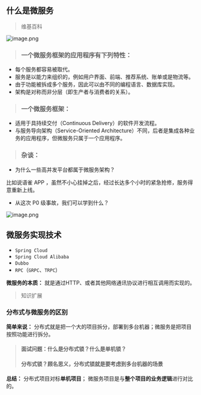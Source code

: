 ## 什么是微服务

> 维基百科

![image.png](https://cs-wlei224.obs.cn-south-1.myhuaweicloud.com/blog-imgs/202401011735991.png)

> ### 一个微服务框架的应用程序有下列特性：

- 每个服务都容易被取代。
- 服务是以能力来组织的，例如用户界面、前端、推荐系统、账单或是物流等。
- 由于功能被拆成多个服务，因此可以由不同的编程语言、数据库实现。
- 架构是对称而非分层（即生产者与消费者的关系）。

> ### 一个微服务框架：

- 适用于具持续交付（Continuous Delivery）的软件开发流程。
- 与服务导向架构（Service-Oriented Architecture）不同，后者是集成各种业务的应用程序，但微服务只属于一个应用程序。

> ### 杂谈：

- 为什么一些高并发平台都属于微服务架构？

比如说语雀 APP ，虽然不小心挂掉之后，经过长达多个小时的紧急抢修，服务得意重新上线。

- 从这次 P0 级事故，我们可以学到什么？

![image.png](https://cs-wlei224.obs.cn-south-1.myhuaweicloud.com/blog-imgs/202401011736181.png)

## 微服务实现技术

- `Spring Cloud`
- `Spring Cloud Alibaba`
- `Dubbo`
- `RPC`（`GRPC`、`TRPC`）

**微服务的本质：**
就是通过HTTP、或者其他网络通讯协议进行相互调用而实现的。

> 知识扩展

### 分布式与微服务的区别

**简单来说：**
分布式就是把一个大的项目拆分，部署到多台机器；微服务是把项目按照功能进行拆分。

> #### 面试问题：什么是分布式锁？什么是单机锁？
>
> #### 分布式锁？顾名思义，分布式锁就是要考虑到多台机器的场景

**总结：**
分布式项目对标**单机项目**；
微服务项目是与**整个项目的业务逻辑**进行对比的。

